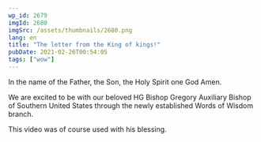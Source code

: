 ```yaml
---
wp_id: 2679
imgId: 2680
imgSrc: /assets/thumbnails/2680.png
lang: en
title: "The letter from the King of kings!"
pubDate: 2021-02-26T00:54:05
tags: ["wow"]
---
```


<!-- page: 6 -->

<p>In the name of the Father, the Son, the Holy Spirit one God Amen.</p>
<p>We are excited to be with our beloved HG Bishop Gregory Auxiliary Bishop of Southern United States through the newly established Words of Wisdom branch.</p>
<p>This video was of course used with his blessing.</p>
<p>&nbsp;</p>
